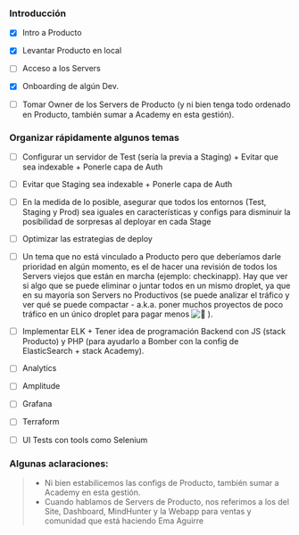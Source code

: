### Introducción

- [x] Intro a Producto 

- [x] Levantar Producto en local 

- [ ] Acceso a los Servers 

- [x] Onboarding de algún Dev.

- [ ] Tomar Owner de los Servers de Producto (y ni bien tenga todo ordenado en Producto, también sumar a Academy en esta gestión).

### Organizar rápidamente algunos temas

- [ ] Configurar un servidor de Test (sería la previa a Staging) + Evitar que sea indexable + Ponerle capa de Auth

- [ ] Evitar que Staging sea indexable + Ponerle capa de Auth

- [ ] En la medida de lo posible, asegurar que todos los entornos (Test, Staging y Prod) sea iguales en características y configs para disminuir la posibilidad de sorpresas al deployar en cada Stage

- [ ] Optimizar las estrategias de deploy

- [ ] Un tema que no está vinculado a Producto pero que deberíamos darle prioridad en algún momento, es el de hacer una revisión de todos los Servers viejos que están en marcha (ejemplo: checkinapp). Hay que ver si algo que se puede eliminar o juntar todos en un mismo droplet, ya que en su mayoría son Servers no Productivos (se puede analizar el tráfico y ver qué se puede compactar - a.k.a. poner muchos proyectos de poco tráfico en un único droplet para pagar menos ![:rat:](https://a.slack-edge.com/production-standard-emoji-assets/13.0/apple-medium/1f400.png) ).

- [ ] Implementar ELK + Tener idea de programación Backend con JS (stack Producto) y PHP (para ayudarlo a Bomber con la config de ElasticSearch + stack Academy).

- [ ] Analytics

- [ ] Amplitude

- [ ] Grafana

- [ ] Terraform

- [ ] UI Tests con tools como Selenium

### Algunas aclaraciones:

> - Ni bien estabilicemos las configs de Producto, también sumar a Academy en esta gestión.
> - Cuando hablamos de Servers de Producto, nos referimos a los del Site, Dashboard, MindHunter y la Webapp para ventas y comunidad que está haciendo Ema Aguirre
